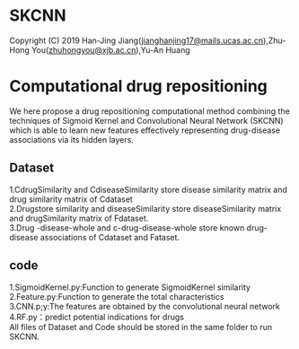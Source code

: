 
SKCNN
====
Copyright (C) 2019 Han-Jing Jiang(jianghanjing17@mails.ucas.ac.cn),Zhu-Hong You(zhuhongyou@xjb.ac.cn),Yu-An Huang


Computational drug repositioning
===

We here propose a drug repositioning computational method combining the techniques of Sigmoid Kernel and Convolutional Neural Network (SKCNN) which is able to learn new features effectively representing drug-disease associations via its hidden layers.

Dataset</br>
--
1.CdrugSimilarity and CdiseaseSimilarity store disease similarity matrix and drug similarity matrix of Cdataset</br>
2.Drugstore similarity and diseaseSimilarity store diseaseSimilarity matrix and drugSimilarity matrix of Fdataset.</br>
3.Drug -disease-whole and c-drug-disease-whole store known drug-disease associations of Cdataset and Fataset.</br>


code</br>
--

1.SigmoidKernel.py:Function to generate SigmoidKernel similarity</br>
2.Feature.py:Function to generate the total characteristics</br>
3.CNN.p;y:The features are obtained by the convolutional neural network</br>
4.RF.py：predict potential indications for drugs</br>
All files of Dataset and Code should be stored in the same folder to run SKCNN.
